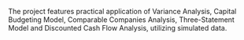 The project features practical application of Variance Analysis, Capital Budgeting Model, Comparable Companies Analysis, Three-Statement Model and Discounted Cash Flow Analysis, utilizing simulated data.
